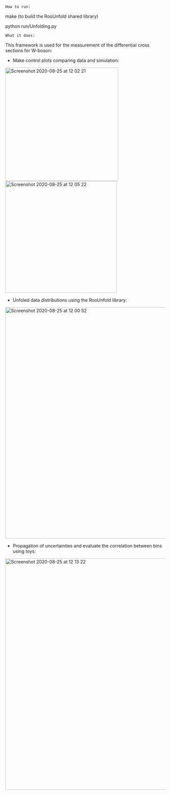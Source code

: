 ```
How to run:
```

make (to build the RooUnfold shared library)

python run/Unfolding.py

```
What it does:
```

This framework is used for the measurement of the differential cross sections for W-boson:

- Make control plots comparing data and simulation:

<img width="355" alt="Screenshot 2020-08-25 at 12 02 21" src="https://user-images.githubusercontent.com/53044514/91161287-dd5f1600-e6ca-11ea-8a8e-8fb64f9df1db.png"> <img width="350" alt="Screenshot 2020-08-25 at 12 05 22" src="https://user-images.githubusercontent.com/53044514/91161628-49417e80-e6cb-11ea-94b2-edb9d4476594.png">




- Unfoled data distributions using the RooUnfold library:

<img width="724" alt="Screenshot 2020-08-25 at 12 00 52" src="https://user-images.githubusercontent.com/53044514/91161149-a7ba2d00-e6ca-11ea-9eb7-7db196983a8c.png">

- Propagation of uncertainties and evaluate the correlation between bins using toys:

<img width="724" alt="Screenshot 2020-08-25 at 12 13 22" src="https://user-images.githubusercontent.com/53044514/91162462-6460be00-e6cc-11ea-9433-0e741c8f64da.png">

